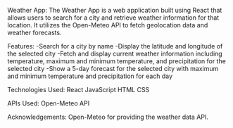 Weather App:
The Weather App is a web application built using React that allows users to search for a city and retrieve weather information for that location. It utilizes the Open-Meteo API to fetch geolocation data and weather forecasts.

Features:
-Search for a city by name
-Display the latitude and longitude of the selected city
-Fetch and display current weather information including temperature, maximum and minimum temperature, and precipitation for the selected city
-Show a 5-day forecast for the selected city with maximum and minimum temperature and precipitation for each day

Technologies Used:
React
JavaScript
HTML
CSS

APIs Used:
Open-Meteo API


Acknowledgements:
Open-Meteo for providing the weather data API.
